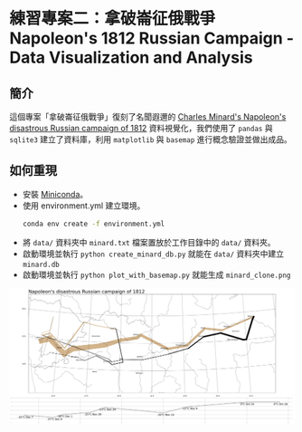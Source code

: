 # 練習專案二：拿破崙征俄戰爭 Napoleon's 1812 Russian Campaign - Data Visualization and Analysis

## 簡介
這個專案「拿破崙征俄戰爭」復刻了名聞遐邇的 [Charles Minard's Napoleon's disastrous Russian campaign of 1812](https://en.wikipedia.org/wiki/Charles_Joseph_Minard#/media/File:Minard.png) 資料視覺化，我們使用了 `pandas` 與 `sqlite3` 建立了資料庫，利用 `matplotlib` 與 `basemap` 進行概念驗證並做出成品。

## 如何重現
- 安裝 [Miniconda](https://www.anaconda.com/docs/getting-started/miniconda/main)。
- 使用 environment.yml 建立環境。
  ```bash
  conda env create -f environment.yml
  ```
- 將 `data/` 資料夾中 `minard.txt` 檔案置放於工作目錄中的 `data/` 資料夾。
- 啟動環境並執行 `python create_minard_db.py` 就能在 `data/` 資料夾中建立 `minard.db`
- 啟動環境並執行 `python plot_with_basemap.py` 就能生成 `minard_clone.png`

<img src="minard_clone.png">